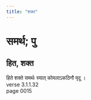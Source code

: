 ```yaml
---
title: "शक्त"
---
```


# समर्थ; पु
## हित, शक्त
हिते शक्ते समर्थः स्यात् कोमलाऽकठिनौ मृदू ।<br />verse 3.1.1.32<br />page 0015


